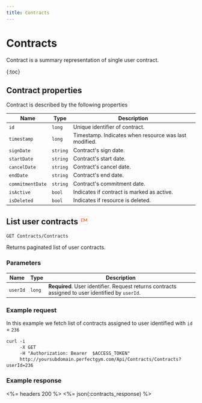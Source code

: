 ```yaml
---
title: Contracts
---
```


# Contracts

Contract is a summary representation of single user contract.

{:toc}


## <a name="properties"></a>Contract properties

Contract is described by the following properties

Name            | Type      					| Description
----------------|-------------------------------|----------------------
`id`            |`long`     					| Unique identifier of contract.
`timestamp`    	|`long`     					| Timestamp. Indicates when resource was last modified.
`signDate`    	|`string`   					| Contract's sign date.
`startDate`    	|`string`   					| Contract's start date.
`cancelDate`    |`string`   					| Contract's cancel date.
`endDate`   	|`string`   					| Contract's end date.
`commitmentDate`|`string`   					| Contract's commitment date.
`isActive`     	|`bool`     					| Indicates if contract is marked as active.
`isDeleted`     |`bool`                         | Indicates if resource is deleted.



## List user contracts ![alt text][EM]

    GET Contracts/Contracts

Returns paginated list of user contracts.


### Parameters

Name         | Type   | Description
-------------|--------|--------------------
`userId`  	 |`long`  | **Required**. User identifier. Request returns contracts assigned to user identified by `userId`.


### Example request

In this example we fetch list of contracts assigned to user identified with `id` = `236`

``` command-line
curl -i 
     -X GET 
     -H "Authorization: Bearer  $ACCESS_TOKEN"  
     http://yoursubdomain.perfectgym.com/Api/Contracts/Contracts?userId=236
```


### Example response

<%= headers 200 %>
<%= json(:contracts_response) %>

[EM]: /assets/images/employee.png "Employee mode"
[UM]: /assets/images/user.png "User mode"
